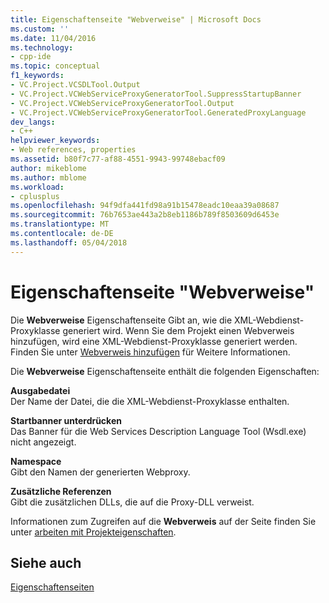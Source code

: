 ```yaml
---
title: Eigenschaftenseite "Webverweise" | Microsoft Docs
ms.custom: ''
ms.date: 11/04/2016
ms.technology:
- cpp-ide
ms.topic: conceptual
f1_keywords:
- VC.Project.VCSDLTool.Output
- VC.Project.VCWebServiceProxyGeneratorTool.SuppressStartupBanner
- VC.Project.VCWebServiceProxyGeneratorTool.Output
- VC.Project.VCWebServiceProxyGeneratorTool.GeneratedProxyLanguage
dev_langs:
- C++
helpviewer_keywords:
- Web references, properties
ms.assetid: b80f7c77-af88-4551-9943-99748ebacf09
author: mikeblome
ms.author: mblome
ms.workload:
- cplusplus
ms.openlocfilehash: 94f9dfa441fd98a91b15478eadc10eaa39a08687
ms.sourcegitcommit: 76b7653ae443a2b8eb1186b789f8503609d6453e
ms.translationtype: MT
ms.contentlocale: de-DE
ms.lasthandoff: 05/04/2018
---
```

# <a name="web-references-property-page"></a>Eigenschaftenseite "Webverweise"
Die **Webverweise** Eigenschaftenseite Gibt an, wie die XML-Webdienst-Proxyklasse generiert wird. Wenn Sie dem Projekt einen Webverweis hinzufügen, wird eine XML-Webdienst-Proxyklasse generiert werden. Finden Sie unter [Webverweis hinzufügen](http://msdn.microsoft.com/en-us/bdf05776-c591-40af-bfd7-e1e2aa1e87b5) für Weitere Informationen.  
  
 Die **Webverweise** Eigenschaftenseite enthält die folgenden Eigenschaften:  
  
 **Ausgabedatei**  
 Der Name der Datei, die die XML-Webdienst-Proxyklasse enthalten.  
  
 **Startbanner unterdrücken**  
 Das Banner für die Web Services Description Language Tool (Wsdl.exe) nicht angezeigt.  
  
 **Namespace**  
 Gibt den Namen der generierten Webproxy.  
  
 **Zusätzliche Referenzen**  
 Gibt die zusätzlichen DLLs, die auf die Proxy-DLL verweist.  
  
 Informationen zum Zugreifen auf die **Webverweis** auf der Seite finden Sie unter [arbeiten mit Projekteigenschaften](../ide/working-with-project-properties.md).  
  
## <a name="see-also"></a>Siehe auch  
 [Eigenschaftenseiten](../ide/property-pages-visual-cpp.md)
